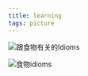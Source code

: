 ```yaml
---
title: learning
tags: picture
---
```



![跟食物有关的Idioms](https://myenglishtutors.org/wp-content/uploads/2019/02/Idioms-About-Human-Body.jpg)

![食物idioms](https://myenglishtutors.org/wp-content/uploads/2019/01/Food-idioms.jpg)
